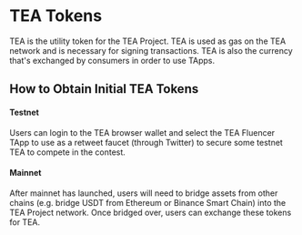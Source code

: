 # TEA Tokens
TEA is the utility token for the TEA Project. TEA is used as gas on the TEA network and is necessary for signing transactions. TEA is also the currency that's exchanged by consumers in order to use TApps.

## How to Obtain Initial TEA Tokens

#### Testnet
Users can login to the TEA browser wallet and select the TEA Fluencer TApp to use as a retweet faucet (through Twitter) to secure some testnet TEA to compete in the contest.

#### Mainnet
After mainnet has launched, users will need to bridge assets from other chains (e.g. bridge USDT from Ethereum or Binance Smart Chain) into the TEA Project network. Once bridged over, users can exchange these tokens for TEA.
